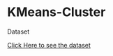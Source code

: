 # KMeans-Cluster
<p>Dataset</p>
<a href='https://drive.google.com/file/d/1Q71stymMX0qxeBqMZuXnN5Q59Vj9pE43/view?usp=sharing'>Click Here to see the dataset</a>
